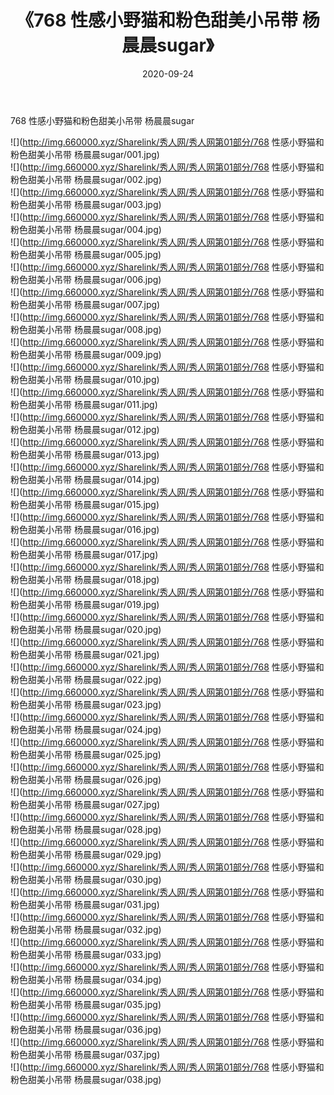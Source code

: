 ﻿---
layout: post
title:  《768 性感小野猫和粉色甜美小吊带 杨晨晨sugar》
date:   2020-09-24
img: http://img.660000.xyz/Sharelink/秀人网/秀人网第01部分/768 性感小野猫和粉色甜美小吊带 杨晨晨sugar/000.jpg
categories: [美女, 清纯, 唯美]
---

768 性感小野猫和粉色甜美小吊带 杨晨晨sugar

  ![](http://img.660000.xyz/Sharelink/秀人网/秀人网第01部分/768 性感小野猫和粉色甜美小吊带 杨晨晨sugar/001.jpg) <br> ![](http://img.660000.xyz/Sharelink/秀人网/秀人网第01部分/768 性感小野猫和粉色甜美小吊带 杨晨晨sugar/002.jpg) <br> ![](http://img.660000.xyz/Sharelink/秀人网/秀人网第01部分/768 性感小野猫和粉色甜美小吊带 杨晨晨sugar/003.jpg) <br> ![](http://img.660000.xyz/Sharelink/秀人网/秀人网第01部分/768 性感小野猫和粉色甜美小吊带 杨晨晨sugar/004.jpg) <br> ![](http://img.660000.xyz/Sharelink/秀人网/秀人网第01部分/768 性感小野猫和粉色甜美小吊带 杨晨晨sugar/005.jpg) <br> ![](http://img.660000.xyz/Sharelink/秀人网/秀人网第01部分/768 性感小野猫和粉色甜美小吊带 杨晨晨sugar/006.jpg) <br> ![](http://img.660000.xyz/Sharelink/秀人网/秀人网第01部分/768 性感小野猫和粉色甜美小吊带 杨晨晨sugar/007.jpg) <br> ![](http://img.660000.xyz/Sharelink/秀人网/秀人网第01部分/768 性感小野猫和粉色甜美小吊带 杨晨晨sugar/008.jpg) <br> ![](http://img.660000.xyz/Sharelink/秀人网/秀人网第01部分/768 性感小野猫和粉色甜美小吊带 杨晨晨sugar/009.jpg) <br> ![](http://img.660000.xyz/Sharelink/秀人网/秀人网第01部分/768 性感小野猫和粉色甜美小吊带 杨晨晨sugar/010.jpg) <br> ![](http://img.660000.xyz/Sharelink/秀人网/秀人网第01部分/768 性感小野猫和粉色甜美小吊带 杨晨晨sugar/011.jpg) <br> ![](http://img.660000.xyz/Sharelink/秀人网/秀人网第01部分/768 性感小野猫和粉色甜美小吊带 杨晨晨sugar/012.jpg) <br> ![](http://img.660000.xyz/Sharelink/秀人网/秀人网第01部分/768 性感小野猫和粉色甜美小吊带 杨晨晨sugar/013.jpg) <br> ![](http://img.660000.xyz/Sharelink/秀人网/秀人网第01部分/768 性感小野猫和粉色甜美小吊带 杨晨晨sugar/014.jpg) <br> ![](http://img.660000.xyz/Sharelink/秀人网/秀人网第01部分/768 性感小野猫和粉色甜美小吊带 杨晨晨sugar/015.jpg) <br> ![](http://img.660000.xyz/Sharelink/秀人网/秀人网第01部分/768 性感小野猫和粉色甜美小吊带 杨晨晨sugar/016.jpg) <br> ![](http://img.660000.xyz/Sharelink/秀人网/秀人网第01部分/768 性感小野猫和粉色甜美小吊带 杨晨晨sugar/017.jpg) <br> ![](http://img.660000.xyz/Sharelink/秀人网/秀人网第01部分/768 性感小野猫和粉色甜美小吊带 杨晨晨sugar/018.jpg) <br> ![](http://img.660000.xyz/Sharelink/秀人网/秀人网第01部分/768 性感小野猫和粉色甜美小吊带 杨晨晨sugar/019.jpg) <br> ![](http://img.660000.xyz/Sharelink/秀人网/秀人网第01部分/768 性感小野猫和粉色甜美小吊带 杨晨晨sugar/020.jpg) <br> ![](http://img.660000.xyz/Sharelink/秀人网/秀人网第01部分/768 性感小野猫和粉色甜美小吊带 杨晨晨sugar/021.jpg) <br> ![](http://img.660000.xyz/Sharelink/秀人网/秀人网第01部分/768 性感小野猫和粉色甜美小吊带 杨晨晨sugar/022.jpg) <br> ![](http://img.660000.xyz/Sharelink/秀人网/秀人网第01部分/768 性感小野猫和粉色甜美小吊带 杨晨晨sugar/023.jpg) <br> ![](http://img.660000.xyz/Sharelink/秀人网/秀人网第01部分/768 性感小野猫和粉色甜美小吊带 杨晨晨sugar/024.jpg) <br> ![](http://img.660000.xyz/Sharelink/秀人网/秀人网第01部分/768 性感小野猫和粉色甜美小吊带 杨晨晨sugar/025.jpg) <br> ![](http://img.660000.xyz/Sharelink/秀人网/秀人网第01部分/768 性感小野猫和粉色甜美小吊带 杨晨晨sugar/026.jpg) <br> ![](http://img.660000.xyz/Sharelink/秀人网/秀人网第01部分/768 性感小野猫和粉色甜美小吊带 杨晨晨sugar/027.jpg) <br> ![](http://img.660000.xyz/Sharelink/秀人网/秀人网第01部分/768 性感小野猫和粉色甜美小吊带 杨晨晨sugar/028.jpg) <br> ![](http://img.660000.xyz/Sharelink/秀人网/秀人网第01部分/768 性感小野猫和粉色甜美小吊带 杨晨晨sugar/029.jpg) <br> ![](http://img.660000.xyz/Sharelink/秀人网/秀人网第01部分/768 性感小野猫和粉色甜美小吊带 杨晨晨sugar/030.jpg) <br> ![](http://img.660000.xyz/Sharelink/秀人网/秀人网第01部分/768 性感小野猫和粉色甜美小吊带 杨晨晨sugar/031.jpg) <br> ![](http://img.660000.xyz/Sharelink/秀人网/秀人网第01部分/768 性感小野猫和粉色甜美小吊带 杨晨晨sugar/032.jpg) <br> ![](http://img.660000.xyz/Sharelink/秀人网/秀人网第01部分/768 性感小野猫和粉色甜美小吊带 杨晨晨sugar/033.jpg) <br> ![](http://img.660000.xyz/Sharelink/秀人网/秀人网第01部分/768 性感小野猫和粉色甜美小吊带 杨晨晨sugar/034.jpg) <br> ![](http://img.660000.xyz/Sharelink/秀人网/秀人网第01部分/768 性感小野猫和粉色甜美小吊带 杨晨晨sugar/035.jpg) <br> ![](http://img.660000.xyz/Sharelink/秀人网/秀人网第01部分/768 性感小野猫和粉色甜美小吊带 杨晨晨sugar/036.jpg) <br> ![](http://img.660000.xyz/Sharelink/秀人网/秀人网第01部分/768 性感小野猫和粉色甜美小吊带 杨晨晨sugar/037.jpg) <br> ![](http://img.660000.xyz/Sharelink/秀人网/秀人网第01部分/768 性感小野猫和粉色甜美小吊带 杨晨晨sugar/038.jpg) <br>